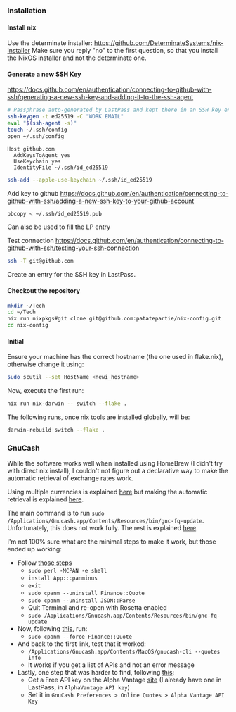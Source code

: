 ### Installation

#### Install nix

Use the determinate installer: https://github.com/DeterminateSystems/nix-installer
Make sure you reply "no" to the first question, so that you install the NixOS installer and not the determinate one.

#### Generate a new SSH Key

https://docs.github.com/en/authentication/connecting-to-github-with-ssh/generating-a-new-ssh-key-and-adding-it-to-the-ssh-agent

```bash
# Passphrase auto-generated by LastPass and kept there in an SSH key entry
ssh-keygen -t ed25519 -C "WORK EMAIL"
eval "$(ssh-agent -s)"
touch ~/.ssh/config
open ~/.ssh/config
```

```
Host github.com
  AddKeysToAgent yes
  UseKeychain yes
  IdentityFile ~/.ssh/id_ed25519
```

```bash
ssh-add --apple-use-keychain ~/.ssh/id_ed25519
```

Add key to github
https://docs.github.com/en/authentication/connecting-to-github-with-ssh/adding-a-new-ssh-key-to-your-github-account

```bash
pbcopy < ~/.ssh/id_ed25519.pub
```
Can also be used to fill the LP entry

Test connection
https://docs.github.com/en/authentication/connecting-to-github-with-ssh/testing-your-ssh-connection
```bash
ssh -T git@github.com
```

Create an entry for the SSH key in LastPass.

#### Checkout the repository

```bash
mkdir ~/Tech
cd ~/Tech
nix run nixpkgs#git clone git@github.com:patatepartie/nix-config.git
cd nix-config
```

#### Initial

Ensure your machine has the correct hostname (the one used in flake.nix), otherwise change it using:
```bash
sudo scutil --set HostName <newi_hostname>
```

Now, execute the first run:
```bash
nix run nix-darwin -- switch --flake .
```

The following runs, once nix tools are installed globally, will be:
```bash
darwin-rebuild switch --flake .
```

### GnuCash

While the software works well when installed using HomeBrew (I didn't try with direct nix install),
I couldn't not figure out a declarative way to make the automatic retrieval of exchange rates work.

Using multiple currencies is explained [here](https://www.gnucash.org/docs/v5/C/gnucash-guide/chapter_currency.html)
but making the automatic retrieval is explained [here](https://www.gnucash.org/docs/v5/C/gnucash-manual/finance-quote.html).

The main command is to run `sudo /Applications/Gnucash.app/Contents/Resources/bin/gnc-fq-update`.
Unfortunately, this does not work fully.
The rest is explained [here](https://www.reddit.com/r/GnuCash/comments/12c250i/online_quotes_stopped_working/).

I'm not 100% sure what are the minimal steps to make it work, but those ended up working:
- Follow [those steps](https://www.reddit.com/r/GnuCash/comments/12c250i/comment/jh1y9ao/)
  - `sudo perl -MCPAN -e shell`
  - `install App::cpanminus`
  - `exit`
  - `sudo cpanm --uninstall Finance::Quote`
  - `sudo cpanm --uninstall JSON::Parse`
  - Quit Terminal and re-open with Rosetta enabled
  - `sudo /Applications/Gnucash.app/Contents/Resources/bin/gnc-fq-update`
- Now, following [this](https://www.reddit.com/r/GnuCash/comments/12c250i/comment/kuq2fgq/), run:
  - `sudo cpanm --force Finance::Quote`
- And back to the first link, test that it worked:
  - `/Applications/Gnucash.app/Contents/MacOS/gnucash-cli --quotes info`
  - It works if you get a list of APIs and not an error message
- Lastly, one step that was harder to find, following [this](https://wiki.gnucash.org/wiki/Online_Quotes#Source_Alphavantage.2C_US):
  - Get a Free API key on the Alpha Vantage [site](https://www.alphavantage.co/) (I already have one in LastPass, in `AlphaVantage API key`)
  - Set it in `GnuCash Preferences > Online Quotes > Alpha Vantage API Key`
